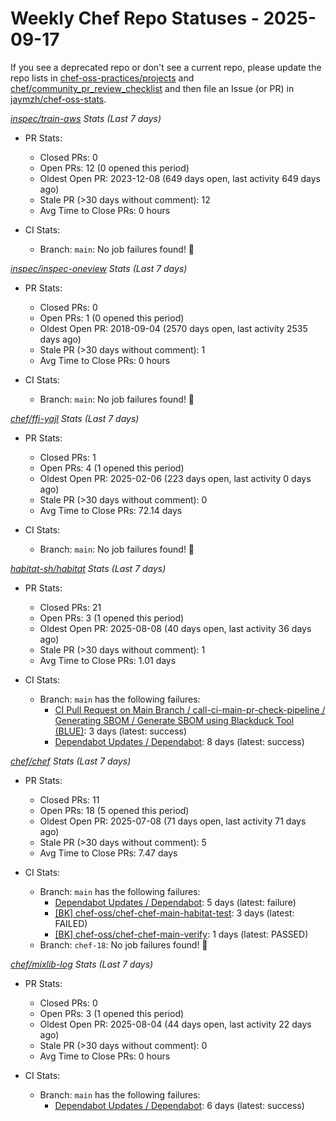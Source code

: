 # Weekly Chef Repo Statuses - 2025-09-17

If you see a deprecated repo or don't see a current repo, please update the
repo lists in
[chef-oss-practices/projects](https://github.com/chef/chef-oss-practices/tree/main/projects)
and
[chef/community_pr_review_checklist](https://github.com/chef/chef/blob/main/docs/dev/how_to/community_pr_review_checklist.md)
and then file an Issue (or PR) in
[jaymzh/chef-oss-stats](https://github.com/jaymzh/chef-oss-stats).


*_[inspec/train-aws](https://github.com/inspec/train-aws) Stats (Last 7 days)_*

* PR Stats:
    * Closed PRs: 0
    * Open PRs: 12 (0 opened this period)
    * Oldest Open PR: 2023-12-08 (649 days open, last activity 649 days ago)
    * Stale PR (>30 days without comment): 12
    * Avg Time to Close PRs: 0 hours

* CI Stats:
    * Branch: `main`: No job failures found! :tada:

*_[inspec/inspec-oneview](https://github.com/inspec/inspec-oneview) Stats (Last 7 days)_*

* PR Stats:
    * Closed PRs: 0
    * Open PRs: 1 (0 opened this period)
    * Oldest Open PR: 2018-09-04 (2570 days open, last activity 2535 days ago)
    * Stale PR (>30 days without comment): 1
    * Avg Time to Close PRs: 0 hours

* CI Stats:
    * Branch: `main`: No job failures found! :tada:

*_[chef/ffi-yajl](https://github.com/chef/ffi-yajl) Stats (Last 7 days)_*

* PR Stats:
    * Closed PRs: 1
    * Open PRs: 4 (1 opened this period)
    * Oldest Open PR: 2025-02-06 (223 days open, last activity 0 days ago)
    * Stale PR (>30 days without comment): 0
    * Avg Time to Close PRs: 72.14 days

* CI Stats:
    * Branch: `main`: No job failures found! :tada:

*_[habitat-sh/habitat](https://github.com/habitat-sh/habitat) Stats (Last 7 days)_*

* PR Stats:
    * Closed PRs: 21
    * Open PRs: 3 (1 opened this period)
    * Oldest Open PR: 2025-08-08 (40 days open, last activity 36 days ago)
    * Stale PR (>30 days without comment): 1
    * Avg Time to Close PRs: 1.01 days

* CI Stats:
    * Branch: `main` has the following failures:
        * [CI Pull Request on Main Branch / call-ci-main-pr-check-pipeline / Generating SBOM / Generate SBOM using Blackduck Tool (BLUE)](https://github.com/habitat-sh/habitat/actions/.github/workflows/ci-main-pull-request-stub.yml?query=branch%3Amain): 3 days (latest: success)
        * [Dependabot Updates / Dependabot](https://github.com/habitat-sh/habitat/actions/workflows/dependabot/dependabot-updates?query=branch%3Amain): 8 days (latest: success)

*_[chef/chef](https://github.com/chef/chef) Stats (Last 7 days)_*

* PR Stats:
    * Closed PRs: 11
    * Open PRs: 18 (5 opened this period)
    * Oldest Open PR: 2025-07-08 (71 days open, last activity 71 days ago)
    * Stale PR (>30 days without comment): 5
    * Avg Time to Close PRs: 7.47 days

* CI Stats:
    * Branch: `main` has the following failures:
        * [Dependabot Updates / Dependabot](https://github.com/chef/chef/actions/workflows/dependabot/dependabot-updates?query=branch%3Amain): 5 days (latest: failure)
        * [[BK] chef-oss/chef-chef-main-habitat-test](https://buildkite.com/chef-oss/chef-chef-main-habitat-test): 3 days (latest: FAILED)
        * [[BK] chef-oss/chef-chef-main-verify](https://buildkite.com/chef-oss/chef-chef-main-verify): 1 days (latest: PASSED)
    * Branch: `chef-18`: No job failures found! :tada:

*_[chef/mixlib-log](https://github.com/chef/mixlib-log) Stats (Last 7 days)_*

* PR Stats:
    * Closed PRs: 0
    * Open PRs: 3 (1 opened this period)
    * Oldest Open PR: 2025-08-04 (44 days open, last activity 22 days ago)
    * Stale PR (>30 days without comment): 0
    * Avg Time to Close PRs: 0 hours

* CI Stats:
    * Branch: `main` has the following failures:
        * [Dependabot Updates / Dependabot](https://github.com/chef/mixlib-log/actions/workflows/dependabot/dependabot-updates?query=branch%3Amain): 6 days (latest: success)

